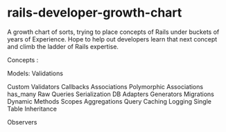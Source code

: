 rails-developer-growth-chart
============================

A growth chart of sorts, trying to place concepts of Rails under buckets of years of Experience. Hope to help out developers learn that next concept and climb the ladder of Rails expertise.


Concepts : 

Models:
  Validations
  
  Custom Validators
  Callbacks
  Associations
    Polymorphic Associations
    has_many
  Raw Queries
Serialization
DB Adapters
Generators
Migrations
Dynamic Methods
Scopes
Aggregations
Query Caching
Logging
Single Table Inheritance

Observers
